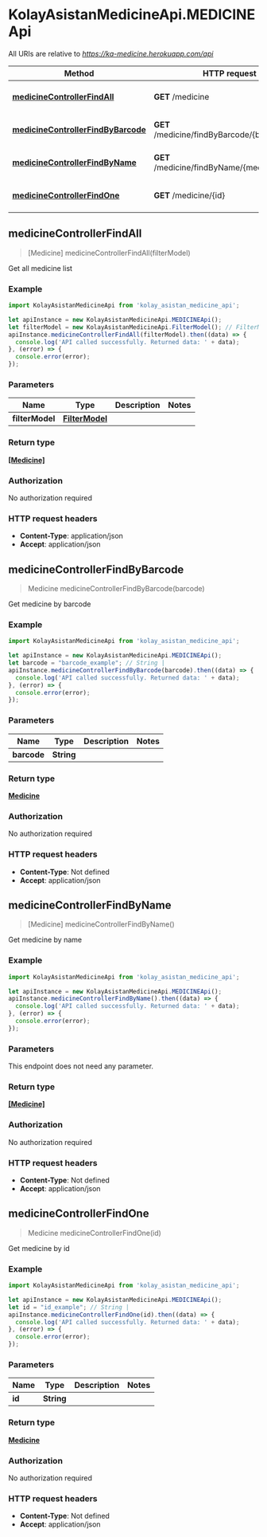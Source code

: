 # KolayAsistanMedicineApi.MEDICINEApi

All URIs are relative to *https://ka-medicine.herokuapp.com/api*

Method | HTTP request | Description
------------- | ------------- | -------------
[**medicineControllerFindAll**](MEDICINEApi.md#medicineControllerFindAll) | **GET** /medicine | Get all medicine list
[**medicineControllerFindByBarcode**](MEDICINEApi.md#medicineControllerFindByBarcode) | **GET** /medicine/findByBarcode/{barcode} | Get medicine by barcode
[**medicineControllerFindByName**](MEDICINEApi.md#medicineControllerFindByName) | **GET** /medicine/findByName/{medicineName} | Get medicine by name
[**medicineControllerFindOne**](MEDICINEApi.md#medicineControllerFindOne) | **GET** /medicine/{id} | Get medicine by id



## medicineControllerFindAll

> [Medicine] medicineControllerFindAll(filterModel)

Get all medicine list

### Example

```javascript
import KolayAsistanMedicineApi from 'kolay_asistan_medicine_api';

let apiInstance = new KolayAsistanMedicineApi.MEDICINEApi();
let filterModel = new KolayAsistanMedicineApi.FilterModel(); // FilterModel | 
apiInstance.medicineControllerFindAll(filterModel).then((data) => {
  console.log('API called successfully. Returned data: ' + data);
}, (error) => {
  console.error(error);
});

```

### Parameters


Name | Type | Description  | Notes
------------- | ------------- | ------------- | -------------
 **filterModel** | [**FilterModel**](FilterModel.md)|  | 

### Return type

[**[Medicine]**](Medicine.md)

### Authorization

No authorization required

### HTTP request headers

- **Content-Type**: application/json
- **Accept**: application/json


## medicineControllerFindByBarcode

> Medicine medicineControllerFindByBarcode(barcode)

Get medicine by barcode

### Example

```javascript
import KolayAsistanMedicineApi from 'kolay_asistan_medicine_api';

let apiInstance = new KolayAsistanMedicineApi.MEDICINEApi();
let barcode = "barcode_example"; // String | 
apiInstance.medicineControllerFindByBarcode(barcode).then((data) => {
  console.log('API called successfully. Returned data: ' + data);
}, (error) => {
  console.error(error);
});

```

### Parameters


Name | Type | Description  | Notes
------------- | ------------- | ------------- | -------------
 **barcode** | **String**|  | 

### Return type

[**Medicine**](Medicine.md)

### Authorization

No authorization required

### HTTP request headers

- **Content-Type**: Not defined
- **Accept**: application/json


## medicineControllerFindByName

> [Medicine] medicineControllerFindByName()

Get medicine by name

### Example

```javascript
import KolayAsistanMedicineApi from 'kolay_asistan_medicine_api';

let apiInstance = new KolayAsistanMedicineApi.MEDICINEApi();
apiInstance.medicineControllerFindByName().then((data) => {
  console.log('API called successfully. Returned data: ' + data);
}, (error) => {
  console.error(error);
});

```

### Parameters

This endpoint does not need any parameter.

### Return type

[**[Medicine]**](Medicine.md)

### Authorization

No authorization required

### HTTP request headers

- **Content-Type**: Not defined
- **Accept**: application/json


## medicineControllerFindOne

> Medicine medicineControllerFindOne(id)

Get medicine by id

### Example

```javascript
import KolayAsistanMedicineApi from 'kolay_asistan_medicine_api';

let apiInstance = new KolayAsistanMedicineApi.MEDICINEApi();
let id = "id_example"; // String | 
apiInstance.medicineControllerFindOne(id).then((data) => {
  console.log('API called successfully. Returned data: ' + data);
}, (error) => {
  console.error(error);
});

```

### Parameters


Name | Type | Description  | Notes
------------- | ------------- | ------------- | -------------
 **id** | **String**|  | 

### Return type

[**Medicine**](Medicine.md)

### Authorization

No authorization required

### HTTP request headers

- **Content-Type**: Not defined
- **Accept**: application/json

